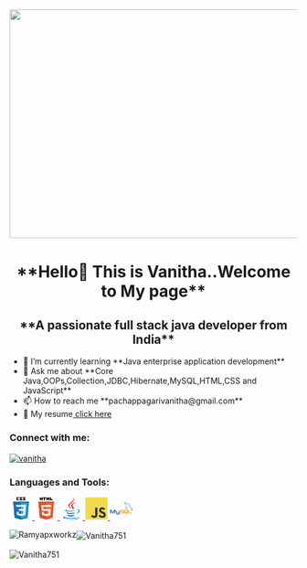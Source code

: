 
  <img src="https://user-images.githubusercontent.com/74038190/212750996-938b257b-266c-45a7-9af7-655341c0f58b.gif" width="1000" height="400"/>
  <h1 align="center">**Hello👋 This is Vanitha..Welcome to My page**</h1>
  <h2 align="center">**A passionate full stack java developer from India**</h2>
  <ul>
    <li>🌱 I’m currently learning **Java enterprise application development**</li>
    <li>💬 Ask me about **Core Java,OOPs,Collection,JDBC,Hibernate,MySQL,HTML,CSS and JavaScript**</li>
    <li>📫 How to reach me **pachappagarivanitha@gmail.com**</li> 
    <li>📄 My resume<a href="https://drive.google.com/file/d/1PmZIIIY8PSUpPJVhpt0sb-ol5ru54mj-/view?usp=sharing" target="blank"> click here</a></li>
  </ul>

<h3 align="left">Connect with me:</h3>
<p align="left">
<a href="https://www.linkedin.com/in/pachappagari-vanitha-mscs-" target="blank"><img align="center" src="https://raw.githubusercontent.com/rahuldkjain/github-profile-readme-generator/master/src/images/icons/Social/linked-in-alt.svg" alt="vanitha" height="30" width="40" /></a>
</p>


<h3 align="left">Languages and Tools:</h3>
<p align="left"> <a href="https://www.w3schools.com/css/" target="_blank" rel="noreferrer"> <img src="https://raw.githubusercontent.com/devicons/devicon/master/icons/css3/css3-original-wordmark.svg" alt="css3" width="40" height="40"/> </a> <a href="https://www.w3.org/html/" target="_blank" rel="noreferrer"> <img src="https://raw.githubusercontent.com/devicons/devicon/master/icons/html5/html5-original-wordmark.svg" alt="html5" width="40" height="40"/> </a> <a href="https://www.java.com" target="_blank" rel="noreferrer"> <img src="https://raw.githubusercontent.com/devicons/devicon/master/icons/java/java-original.svg" alt="java" width="40" height="40"/> </a> <a href="https://developer.mozilla.org/en-US/docs/Web/JavaScript" target="_blank" rel="noreferrer"> <img src="https://raw.githubusercontent.com/devicons/devicon/master/icons/javascript/javascript-original.svg" alt="javascript" width="40" height="40"/> </a> <a href="https://www.mongodb.com/" target="_blank" rel="noreferrer"> </a> <a href="https://www.mysql.com/" target="_blank" rel="noreferrer"> <img src="https://raw.githubusercontent.com/devicons/devicon/master/icons/mysql/mysql-original-wordmark.svg" alt="mysql" width="40" height="40"/> 
</a> 
</p>
<p><img align="left" src="https://github-readme-stats.vercel.app/api/top-langs?username=Vanitha751&show_icons=true&locale=en&layout=compact" alt="Ramyapxworkz" /></p>

<p><img align="center" src="https://github-readme-stats.vercel.app/api?username=Vanitha751&show_icons=true&locale=en" alt="Vanitha751" /></p>

<p><img align="center" src="https://github-readme-streak-stats.herokuapp.com/?user=Vanitha751&" alt="Vanitha751" /></p>
